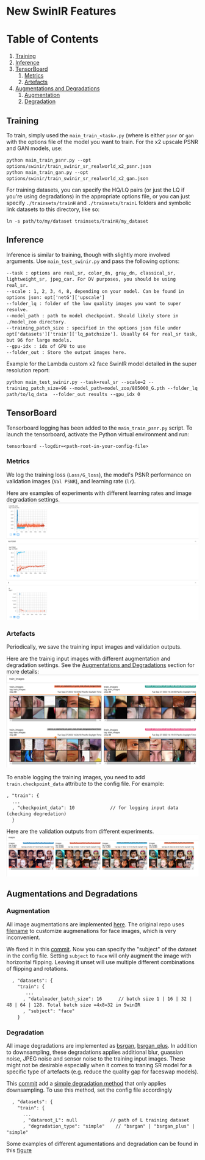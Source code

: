 # New SwinIR Features

# Table of Contents
1. [Training](#training)
2. [Inference](#inference)
3. [TensorBoard](#tensorboard)
    1. [Metrics](#metrics)
    2. [Artefacts](#artefacts)
4. [Augmentations and Degradations](#augmentations-and-degradations)
    1. [Augmentation](#augmentation)
    2. [Degradation](#degradation)


## Training
To train, simply used the `main_train_<task>.py` (where <task> is either `psnr` or `gan` with the options file of the model you want to train. For the x2 upscale PSNR and GAN models, use:
```
python main_train_psnr.py --opt options/swinir/train_swinir_sr_realworld_x2_psnr.json
python main_train_gan.py --opt options/swinir/train_swinir_sr_realworld_x2_gan.json
```

For training datasets, you can specify the HQ/LQ pairs (or just the LQ if you're using degradations) in the appropriate options file, or you can just specify `./trainsets/trainH` and `./trainsets/trainL` folders and symbolic link datasets to this directory, like so:
```
ln -s path/to/my/dataset trainsets/trainH/my_dataset
```


## Inference
Inference is similar to training, though with slightly more involved arguments. Use `main_test_swinir.py` and pass the following options:
```
--task : options are real_sr, color_dn, gray_dn, classical_sr, lightweight_sr, jpeg_car. For DV purposes, you should be using real_sr.
--scale : 1, 2, 3, 4, 8, depending on your model. Can be found in options json: opt['netG']['upscale']
--folder_lq : folder of the low quality images you want to super resolve.
--model_path : path to model checkpoint. Should likely store in ./model_zoo directory.
--training_patch_size : specified in the options json file under opt['datasets']['train']['lq_patchsize']. Usually 64 for real_sr task, but 96 for large models.
--gpu-idx : idx of GPU to use
--folder_out : Store the output images here.
```

Example for the Lambda custom x2 face SwinIR model detailed in the super resolution report:
```
python main_test_swinir.py --task=real_sr --scale=2 --training_patch_size=96 --model_path=model_zoo/805000_G.pth --folder_lq path/to/lq_data  --folder_out results --gpu_idx 0
```

## TensorBoard

Tensorboard logging has been added to the `main_train_psnr.py` script. To launch the tensorboard, activate the Python virtual environment and run:

```
tensorboard --logdir=<path-root-in-your-config-file>
```


### Metrics
We log the training loss (`Loss/G_loss`), the model's PSNR performance on validation images (`Val PSNR`), and learning rate (`lr`).

Here are examples of experiments with different learning rates and image degradation settings.
![](imgs/swinir_metrics.png)

### Artefacts

Periodically, we save the training input images and validation outputs.

Here are the trainig input images with different augmentation and degradation settings. See the [Augmentations and Degradations](#augmentations-and-degradations) section for more details:
![](imgs/swinir_train_imgs.png)

To enable logging the training images, you need to add `train.checkpoint_data` attribute to the config file. For example:

```
, "train": {
  ...
  , "checkpoint_data": 10             // for logging input data (checking degredation)
  }

```

Here are the validation outputs from different experiments.
![](imgs/swinir_val_imgs.png)


## Augmentations and Degradations

### Augmentation

All image augmentations are implemented [here](https://github.com/DeepVoodooFX/KAIR/blob/c8f5a7c8de352aaaa86027c0adfd7301018d114d/utils/utils_image.py#L384). The original repo uses [filename](https://github.com/DeepVoodooFX/KAIR/blob/f4e7d47a10d9c9df708bc2df542a8235b0179554/data/dataset_blindsr.py#L61) to customize augmenations for face images, which is very inconvenient.

We fixed it in this [commit](https://github.com/DeepVoodooFX/KAIR/commit/22f91231c161501905f13cb34247c842233bba49). Now you can specify the "subject" of the dataset in the config file. Setting `subject` to `face` will only augment the image with horizontal flipping. Leaving it unset will use multiple different combinations of flipping and rotations.

```
  , "datasets": {
    "train": {
       ...
      , "dataloader_batch_size": 16      // batch size 1 | 16 | 32 | 48 | 64 | 128. Total batch size =4x8=32 in SwinIR
      , "subject": "face"
    }
```

### Degradation

All image degradations are implemented as [bsrgan](https://github.com/DeepVoodooFX/KAIR/blob/22f91231c161501905f13cb34247c842233bba49/utils/utils_blindsr.py#L487), [bsrgan_plus](https://github.com/DeepVoodooFX/KAIR/blob/22f91231c161501905f13cb34247c842233bba49/utils/utils_blindsr.py#L579). In addition to downsampling, these degradations applies additional blur, guassian noise, JPEG noise and sensor noise to the training input images. These might not be desirable especially when it comes to traning SR model for a specific type of artefacts (e.g. reduce the quality gap for faceswap models).

This [commit](https://github.com/DeepVoodooFX/KAIR/commit/22f91231c161501905f13cb34247c842233bba49) add a [simple degradation method](https://github.com/DeepVoodooFX/KAIR/blob/22f91231c161501905f13cb34247c842233bba49/utils/utils_blindsr.py#L431) that only applies downsampling. To use this method, set the config file accordingly

```
  , "datasets": {
    "train": {
      ...
      , "dataroot_L": null            // path of L training dataset
      , "degradation_type": "simple"    // "bsrgan" | "bsrgan_plus" | "simple"
```

Some examples of different agumentations and degradation can be found in this [figure](#artefacts)



